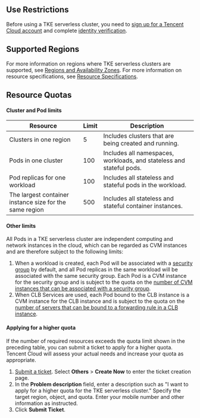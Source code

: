 ## Use Restrictions

Before using a TKE serverless cluster, you need to [sign up for a Tencent Cloud account](https://intl.cloud.tencent.com/document/product/378/17985) and complete [identity verification](https://intl.cloud.tencent.com/document/product/378/3629).



## Supported Regions
For more information on regions where TKE serverless clusters are supported, see [Regions and Availability Zones](https://intl.cloud.tencent.com/document/product/457/41125). For more information on resource specifications, see [Resource Specifications](https://intl.cloud.tencent.com/document/product/457/34057).

## Resource Quotas

#### Cluster and Pod limits
| Resource | Limit | Description |
| --------- | --------- | --------- |
| Clusters in one region | 5 | Includes clusters that are being created and running. |
| Pods in one cluster | 100 | Includes all namespaces, workloads, and stateless and stateful pods. |
| Pod replicas for one workload | 100 | Includes all stateless and stateful pods in the workload. |
| The largest container instance size for the same region | 500 | Includes all stateless and stateful container instances. |

#### Other limits
All Pods in a TKE serverless cluster are independent computing and network instances in the cloud, which can be regarded as CVM instances and are therefore subject to the following limits:
1. When a workload is created, each Pod will be associated with a [security group](https://intl.cloud.tencent.com/document/product/215/38750) by default, and all Pod replicas in the same workload will be associated with the same security group. Each Pod is a CVM instance for the security group and is subject to the quota on the [number of CVM instances that can be associated with a security group](https://intl.cloud.tencent.com/document/product/215/38959).
2. When CLB Services are used, each Pod bound to the CLB instance is a CVM instance for the CLB instance and is subject to the quota on the [number of servers that can be bound to a forwarding rule in a CLB instance](https://intl.cloud.tencent.com/document/product/214/6187).

#### Applying for a higher quota
If the number of required resources exceeds the quota limit shown in the preceding table, you can submit a ticket to apply for a higher quota. Tencent Cloud will assess your actual needs and increase your quota as appropriate.
1. [Submit a ticket](https://console.cloud.tencent.com/workorder/category?level1_id=6&level2_id=2028&source=0&data_title=%E5%BC%B9%E6%80%A7%E5%AE%B9%E5%99%A8%E6%9C%8D%E5%8A%A1%20EKS&step=1). Select **Others** > **Create Now** to enter the ticket creation page.
2. In the **Problem description** field, enter a description such as "I want to apply for a higher quota for the TKE serverless cluster." Specify the target region, object, and quota. Enter your mobile number and other information as instructed.
3. Click **Submit Ticket**.
